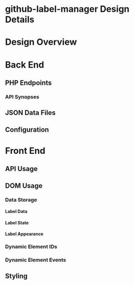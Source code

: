 # github-label-manager Design Details

# Design Overview

# Back End

## PHP Endpoints

### API Synopses

## JSON Data Files

## Configuration

# Front End

## API Usage

## DOM Usage

### Data Storage

#### Label Data

#### Label State

#### Label Appearance

### Dynamic Element IDs

### Dynamic Element Events

## Styling


